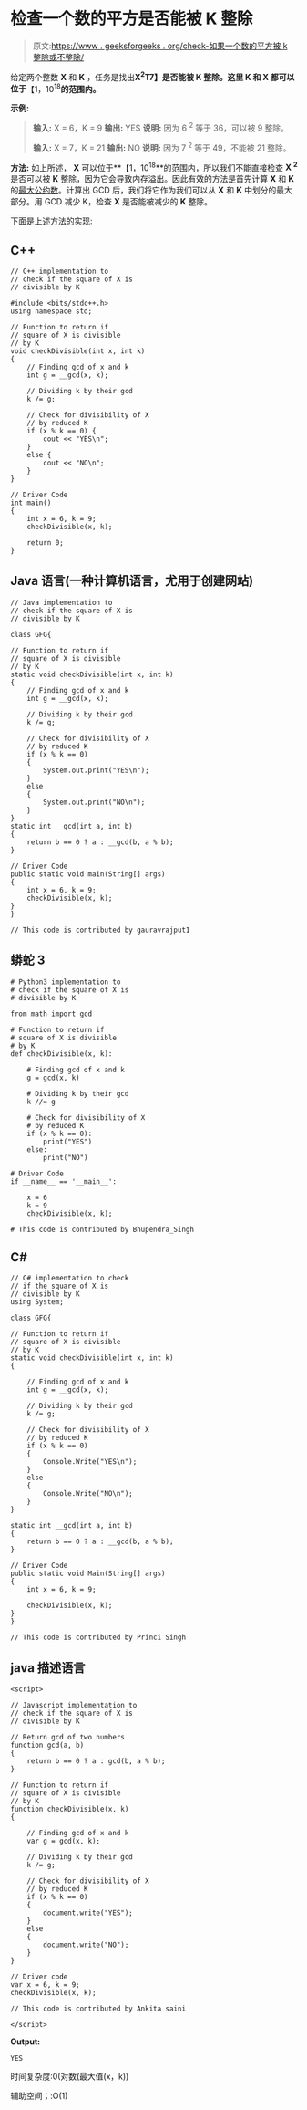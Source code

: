 # 检查一个数的平方是否能被 K 整除

> 原文:[https://www . geeksforgeeks . org/check-如果一个数的平方被 k 整除或不整除/](https://www.geeksforgeeks.org/check-if-the-square-of-a-number-is-divisible-by-k-or-not/)

给定两个整数 **X** 和 **K** ，任务是找出**X<sup>2</sup>T7】是否能被 **K** 整除。这里 **K** 和 **X** 都可以位于**【1，10<sup>18</sup>**的范围内。**

**示例:**

> **输入:** X = 6，K = 9
> **输出:** YES
> **说明:**
> 因为 6 <sup>2</sup> 等于 36，可以被 9 整除。
> 
> **输入:** X = 7，K = 21
> **输出:** NO
> **说明:**
> 因为 7 <sup>2</sup> 等于 49，不能被 21 整除。

**方法:**
如上所述， **X** 可以位于**【1，10<sup>18</sup>**的范围内，所以我们不能直接检查 **X <sup>2</sup>** 是否可以被 **K** 整除，因为它会导致内存溢出。因此有效的方法是首先计算 **X** 和 **K** 的[最大公约数](https://www.geeksforgeeks.org/c-program-find-gcd-hcf-two-numbers/)。计算出 GCD 后，我们将它作为我们可以从 **X** 和 **K** 中划分的最大部分。用 GCD 减少 K，检查 **X** 是否能被减少的 **K** 整除。

下面是上述方法的实现:

## C++

```
// C++ implementation to
// check if the square of X is
// divisible by K

#include <bits/stdc++.h>
using namespace std;

// Function to return if
// square of X is divisible
// by K
void checkDivisible(int x, int k)
{
    // Finding gcd of x and k
    int g = __gcd(x, k);

    // Dividing k by their gcd
    k /= g;

    // Check for divisibility of X
    // by reduced K
    if (x % k == 0) {
        cout << "YES\n";
    }
    else {
        cout << "NO\n";
    }
}

// Driver Code
int main()
{
    int x = 6, k = 9;
    checkDivisible(x, k);

    return 0;
}
```

## Java 语言(一种计算机语言，尤用于创建网站)

```
// Java implementation to
// check if the square of X is
// divisible by K

class GFG{

// Function to return if
// square of X is divisible
// by K
static void checkDivisible(int x, int k)
{
    // Finding gcd of x and k
    int g = __gcd(x, k);

    // Dividing k by their gcd
    k /= g;

    // Check for divisibility of X
    // by reduced K
    if (x % k == 0)
    {
        System.out.print("YES\n");
    }
    else
    {
        System.out.print("NO\n");
    }
}
static int __gcd(int a, int b)
{
    return b == 0 ? a : __gcd(b, a % b);    
}

// Driver Code
public static void main(String[] args)
{
    int x = 6, k = 9;
    checkDivisible(x, k);
}
}

// This code is contributed by gauravrajput1
```

## 蟒蛇 3

```
# Python3 implementation to
# check if the square of X is
# divisible by K

from math import gcd

# Function to return if
# square of X is divisible
# by K
def checkDivisible(x, k):

    # Finding gcd of x and k
    g = gcd(x, k)

    # Dividing k by their gcd
    k //= g

    # Check for divisibility of X
    # by reduced K
    if (x % k == 0):
        print("YES")
    else:
        print("NO")

# Driver Code
if __name__ == '__main__':

    x = 6
    k = 9
    checkDivisible(x, k);

# This code is contributed by Bhupendra_Singh
```

## C#

```
// C# implementation to check
// if the square of X is
// divisible by K
using System;

class GFG{

// Function to return if
// square of X is divisible
// by K
static void checkDivisible(int x, int k)
{

    // Finding gcd of x and k
    int g = __gcd(x, k);

    // Dividing k by their gcd
    k /= g;

    // Check for divisibility of X
    // by reduced K
    if (x % k == 0)
    {
        Console.Write("YES\n");
    }
    else
    {
        Console.Write("NO\n");
    }
}

static int __gcd(int a, int b)
{
    return b == 0 ? a : __gcd(b, a % b);    
}

// Driver Code
public static void Main(String[] args)
{
    int x = 6, k = 9;

    checkDivisible(x, k);
}
}

// This code is contributed by Princi Singh
```

## java 描述语言

```
<script>

// Javascript implementation to
// check if the square of X is
// divisible by K

// Return gcd of two numbers
function gcd(a, b)
{
    return b == 0 ? a : gcd(b, a % b);
}

// Function to return if
// square of X is divisible
// by K
function checkDivisible(x, k)
{

    // Finding gcd of x and k
    var g = gcd(x, k);

    // Dividing k by their gcd
    k /= g;

    // Check for divisibility of X
    // by reduced K
    if (x % k == 0)
    {
        document.write("YES");
    }
    else
    {
        document.write("NO");
    }
}

// Driver code
var x = 6, k = 9;
checkDivisible(x, k);

// This code is contributed by Ankita saini

</script>
```

**Output:** 

```
YES
```

时间复杂度:0(对数(最大值(x，k))

辅助空间；:O(1)